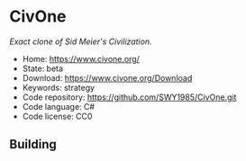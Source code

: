 # CivOne

_Exact clone of Sid Meier's Civilization._

- Home: https://www.civone.org/
- State: beta
- Download: https://www.civone.org/Download
- Keywords: strategy
- Code repository: https://github.com/SWY1985/CivOne.git
- Code language: C#
- Code license: CC0

## Building

